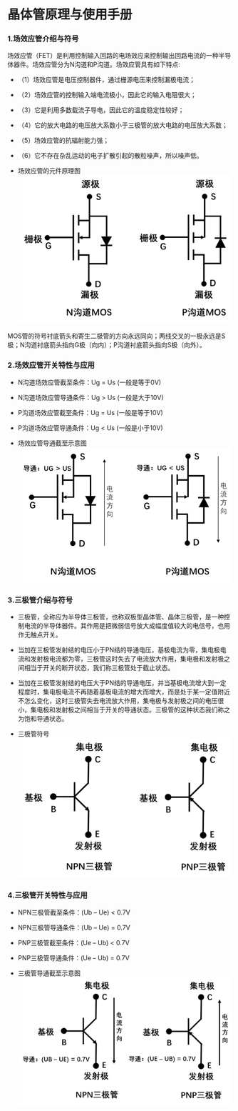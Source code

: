# 晶体管原理与使用手册

### 1.场效应管介绍与符号
场效应管（FET）是利用控制输入回路的电场效应来控制输出回路电流的一种半导体器件。场效应管分为N沟道和P沟道。场效应管具有如下特点:

- （1）场效应管是电压控制器件，通过栅源电压来控制漏极电流；
- （2）场效应管的控制输入端电流极小，因此它的输入电阻很大；
- （3）它是利用多数载流子导电，因此它的温度稳定性较好；
- （4）它的放大电路的电压放大系数小于三极管的放大电路的电压放大系数；
- （5）场效应管的抗辐射能力强；
- （6）它不存在杂乱运动的电子扩散引起的散粒噪声，所以噪声低。

- 场效应管的元件原理图
![logistic函数](./image/mos1.png)

MOS管的符号衬底箭头和寄生二极管的方向永远同向；两线交叉的一极永远是S极；N沟道衬底箭头指向G极（向内）；P沟道衬底箭头指向S极（向外）。

### 2.场效应管开关特性与应用

- N沟道场效应管截至条件：Ug = Us (一般是等于0V)
- N沟道场效应管导通条件：Ug > Us (一般是大于10V)
- P沟道场效应管截至条件：Ug = Us (一般是等于10V)
- P沟道场效应管导通条件：Ug < Us (一般是小于10V)

- 场效应管导通截至示意图
![logistic函数](./image/mos2.png)

### 3.三极管介绍与符号
- 三极管，全称应为半导体三极管，也称双极型晶体管、晶体三极管，是一种控制电流的半导体器件。其作用是把微弱信号放大成幅度值较大的电信号，也用作无触点开关。
- 当加在三极管发射结的电压小于PN结的导通电压，基极电流为零，集电极电流和发射极电流都为零，三极管这时失去了电流放大作用，集电极和发射极之间相当于开关的断开状态，我们称三极管处于截止状态。
- 当加在三极管发射结的电压大于PN结的导通电压，并当基极电流增大到一定程度时，集电极电流不再随着基极电流的增大而增大，而是处于某一定值附近不怎么变化，这时三极管失去电流放大作用，集电极与发射极之间的电压很小，集电极和发射极之间相当于开关的导通状态。三极管的这种状态我们称之为饱和导通状态。

- 三极管符号
![logistic函数](./image/triode1.png)

### 4.三极管开关特性与应用
- NPN三极管截至条件：(Ub – Ue) < 0.7V
- NPN三极管导通条件：(Ub – Ue) = 0.7V
- PNP三极管截至条件：(Ue – Ub) < 0.7V
- PNP三极管导通条件：(Ue – Ub) = 0.7V

- 三极管导通截至示意图
![logistic函数](./image/triode2.png)

